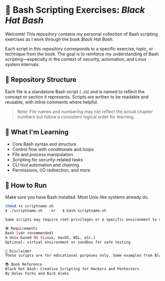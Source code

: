 # 🐚 Bash Scripting Exercises: *Black Hat Bash*

Welcome! This repository contains my personal collection of Bash scripting exercises as I work through the book *Black Hat Bash*.

Each script in this repository corresponds to a specific exercise, topic, or technique from the book. The goal is to reinforce my understanding of Bash scripting—especially in the context of security, automation, and Linux system internals.

## 📁 Repository Structure

Each file is a standalone Bash script (`.sh`) and is named to reflect the concept or section it represents. Scripts are written to be readable and reusable, with inline comments where helpful.

> Note: File names and numbering may not reflect the actual chapter numbers but follow a consistent logical order for learning.

## 🧠 What I'm Learning

- Core Bash syntax and structure
- Control flow with conditionals and loops
- File and process manipulation
- Scripting for security-related tasks
- CLI tool automation and chaining
- Permissions, I/O redirection, and more

## 🚀 How to Run

Make sure you have Bash installed. Most Unix-like systems already do.

```bash
chmod +x scriptname.sh
$ ./scriptname.sh    or   $ bash scriptname.sh

Some scripts may require root privileges or a specific environment to demonstrate their full functionality. Run with caution and only in safe environments (e.g., virtual machines or containers).

🛠️ Requirements
Bash (v4+ recommended)
A Unix-based OS (Linux, macOS, WSL, etc.)
Optional: virtual environment or sandbox for safe testing

🧪 Disclaimer
These scripts are for educational purposes only. Some examples from Black Hat Bash may involve tools or techniques related to offensive security—use responsibly and legally.

📚 Book Reference
Black Hat Bash: Creative Scripting for Hackers and Pentesters
By Dolev Farhi and Nick Aleks

